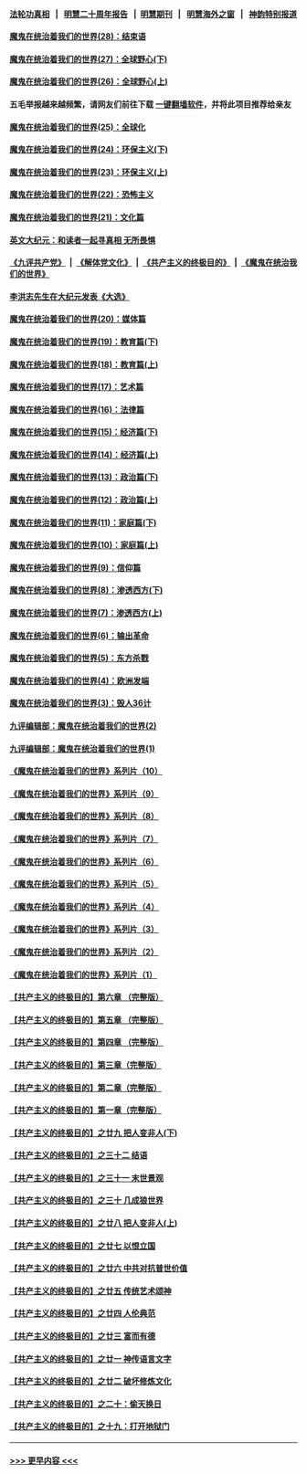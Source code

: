 #### [法轮功真相](https://github.com/gfw-breaker/truth/blob/master/README.md?t=0) &nbsp;&nbsp;|&nbsp;&nbsp; [明慧二十周年报告](https://github.com/gfw-breaker/mh-reports/blob/master/README.md?t=0) &nbsp;&nbsp;|&nbsp;&nbsp;[明慧期刊](https://github.com/gfw-breaker/mh-qikan) &nbsp;&nbsp;|&nbsp;&nbsp; [明慧海外之窗](https://github.com/gfw-breaker/mh-news/blob/master/README.md?t=0) &nbsp;&nbsp;|&nbsp;&nbsp; [神韵特别报道](https://github.com/gfw-breaker/mh-news/blob/master/shenyun.md?t=0)
#### [魔鬼在统治着我们的世界(28)：结束语](../pages/nsc422/n10936246.md?t=06180402) 
#### [魔鬼在统治着我们的世界(27)：全球野心(下)](../pages/nsc422/n10928319.md?t=06180402) 
#### [魔鬼在统治着我们的世界(26)：全球野心(上)](../pages/nsc422/n10900318.md?t=06180402) 
#### 五毛举报越来越频繁，请网友们前往下载 [一键翻墙软件](https://github.com/gfw-breaker/ssr-accounts)，并将此项目推荐给亲友
#### [魔鬼在统治着我们的世界(25)：全球化](../pages/nsc422/n10788205.md?t=06180402) 
#### [魔鬼在统治着我们的世界(24)：环保主义(下)](../pages/nsc422/n10695307.md?t=06180402) 
#### [魔鬼在统治着我们的世界(23)：环保主义(上)](../pages/nsc422/n10688613.md?t=06180402) 
#### [魔鬼在统治着我们的世界(22)：恐怖主义](../pages/nsc422/n10614727.md?t=06180402) 
#### [魔鬼在统治着我们的世界(21)：文化篇](../pages/nsc422/n10597706.md?t=06180402) 
#### [英文大纪元：和读者一起寻真相 无所畏惧](../pages/nsc422/n12542027.md?t=06180402) 
#### [《九评共产党》](https://github.com/begood0513/9ping.md/blob/master/README.md) &nbsp;|&nbsp; [《解体党文化》](../../../../jtdwh.md/blob/master/README.md)  &nbsp;|&nbsp; [《共产主义的终极目的》](../../../../gczydzjmd.md/blob/master/README.md) &nbsp;|&nbsp; [《魔鬼在统治我们的世界》](../../../../mgztzwmdsj.md/blob/master/README.md) 
#### [李洪志先生在大纪元发表《大选》](../pages/nsc422/n12534746.md?t=06180402) 
#### [魔鬼在统治着我们的世界(20)：媒体篇](../pages/nsc422/n10586579.md?t=06180402) 
#### [魔鬼在统治着我们的世界(19)：教育篇(下)](../pages/nsc422/n10564808.md?t=06180402) 
#### [魔鬼在统治着我们的世界(18)：教育篇(上)](../pages/nsc422/n10526970.md?t=06180402) 
#### [魔鬼在统治着我们的世界(17)：艺术篇](../pages/nsc422/n10499093.md?t=06180402) 
#### [魔鬼在统治着我们的世界(16)：法律篇](../pages/nsc422/n10485969.md?t=06180402) 
#### [魔鬼在统治着我们的世界(15)：经济篇(下)](../pages/nsc422/n10469975.md?t=06180402) 
#### [魔鬼在统治着我们的世界(14)：经济篇(上)](../pages/nsc422/n10457370.md?t=06180402) 
#### [魔鬼在统治着我们的世界(13)：政治篇(下)](../pages/nsc422/n10448270.md?t=06180402) 
#### [魔鬼在统治着我们的世界(12)：政治篇(上)](../pages/nsc422/n10444576.md?t=06180402) 
#### [魔鬼在统治着我们的世界(11)：家庭篇(下)](../pages/nsc422/n10440961.md?t=06180402) 
#### [魔鬼在统治着我们的世界(10)：家庭篇(上)](../pages/nsc422/n10435448.md?t=06180402) 
#### [魔鬼在统治着我们的世界(9)：信仰篇](../pages/nsc422/n10432159.md?t=06180402) 
#### [魔鬼在统治着我们的世界(8)：渗透西方(下)](../pages/nsc422/n10429603.md?t=06180402) 
#### [魔鬼在统治着我们的世界(7)：渗透西方(上)](../pages/nsc422/n10426013.md?t=06180402) 
#### [魔鬼在统治着我们的世界(6)：输出革命](../pages/nsc422/n10421536.md?t=06180402) 
#### [魔鬼在统治着我们的世界(5)：东方杀戮](../pages/nsc422/n10417707.md?t=06180402) 
#### [魔鬼在统治着我们的世界(4)：欧洲发端](../pages/nsc422/n10414890.md?t=06180402) 
#### [魔鬼在统治着我们的世界(3)：毁人36计](../pages/nsc422/n10411583.md?t=06180402) 
#### [九评编辑部：魔鬼在统治着我们的世界(2)](../pages/nsc422/n10410036.md?t=06180402) 
#### [九评编辑部：魔鬼在统治着我们的世界(1)](../pages/nsc422/n10406825.md?t=06180402) 
#### [《魔鬼在统治着我们的世界》系列片（10）](../pages/nsc422/n12292670.md?t=06180402) 
#### [《魔鬼在统治着我们的世界》系列片（9）](../pages/nsc422/n12290859.md?t=06180402) 
#### [《魔鬼在统治着我们的世界》系列片（8）](../pages/nsc422/n12287445.md?t=06180402) 
#### [《魔鬼在统治着我们的世界》系列片（7）](../pages/nsc422/n12283425.md?t=06180402) 
#### [《魔鬼在统治着我们的世界》系列片（6）](../pages/nsc422/n12282314.md?t=06180402) 
#### [《魔鬼在统治着我们的世界》系列片（5）](../pages/nsc422/n12281419.md?t=06180402) 
#### [《魔鬼在统治着我们的世界》系列片（4）](../pages/nsc422/n12274024.md?t=06180402) 
#### [《魔鬼在统治着我们的世界》系列片（3）](../pages/nsc422/n12271322.md?t=06180402) 
#### [《魔鬼在统治着我们的世界》系列片（2）](../pages/nsc422/n12269049.md?t=06180402) 
#### [《魔鬼在统治着我们的世界》系列片（1）](../pages/nsc422/n12267575.md?t=06180402) 
#### [【共产主义的终极目的】第六章 （完整版）](../pages/nsc422/n11428913.md?t=06180402) 
#### [【共产主义的终极目的】第五章 （完整版）](../pages/nsc422/n11428912.md?t=06180402) 
#### [【共产主义的终极目的】第四章 （完整版）](../pages/nsc422/n11428907.md?t=06180402) 
#### [【共产主义的终极目的】第三章（完整版）](../pages/nsc422/n11428848.md?t=06180402) 
#### [【共产主义的终极目的】第二章（完整版）](../pages/nsc422/n11428831.md?t=06180402) 
#### [【共产主义的终极目的】第一章（完整版）](../pages/nsc422/n11417651.md?t=06180402) 
#### [【共产主义的终极目的】之廿九 把人变非人(下)](../pages/nsc422/n11344140.md?t=06180402) 
#### [【共产主义的终极目的】之三十二 结语](../pages/nsc422/n11360535.md?t=06180402) 
#### [【共产主义的终极目的】之三十一 末世景观](../pages/nsc422/n11351129.md?t=06180402) 
#### [【共产主义的终极目的】之三十 几成狼世界](../pages/nsc422/n11348280.md?t=06180402) 
#### [【共产主义的终极目的】之廿八 把人变非人(上)](../pages/nsc422/n11340492.md?t=06180402) 
#### [【共产主义的终极目的】之廿七 以恨立国](../pages/nsc422/n11336944.md?t=06180402) 
#### [【共产主义的终极目的】之廿六 中共对抗普世价值](../pages/nsc422/n11324785.md?t=06180402) 
#### [【共产主义的终极目的】之廿五 传统艺术颂神](../pages/nsc422/n11296396.md?t=06180402) 
#### [【共产主义的终极目的】之廿四 人伦典范](../pages/nsc422/n11296397.md?t=06180402) 
#### [【共产主义的终极目的】之廿三 富而有德](../pages/nsc422/n11283598.md?t=06180402) 
#### [【共产主义的终极目的】之廿一 神传语言文字](../pages/nsc422/n11263265.md?t=06180402) 
#### [【共产主义的终极目的】之廿二 破坏修炼文化](../pages/nsc422/n11245728.md?t=06180402) 
#### [【共产主义的终极目的】之二十：偷天换日](../pages/nsc422/n11238846.md?t=06180402) 
#### [【共产主义的终极目的】之十九：打开地狱门](../pages/nsc422/n11206376.md?t=06180402) 

----
#### [ >>> 更早内容 <<< ](../indexes/nsc422-earlier.md)
